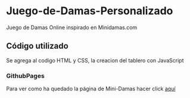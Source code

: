 # Juego-de-Damas-Personalizado
Juego de Damas Online inspirado en Minidamas.com

## Código utilizado
Se agrega al codigo HTML y CSS, la creacion del tablero con JavaScript

### GithubPages 
Para ver como ha quedado la página de Mini-Damas hacer click [aquí](https://github.com/marianomena/TRABAJO_PRAC2/tree/master/)

